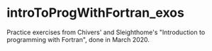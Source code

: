 # introToProgWithFortran_exos

Practice exercises from Chivers' and Sleighthome's "Introduction to programming with Fortran", done in March 2020.
